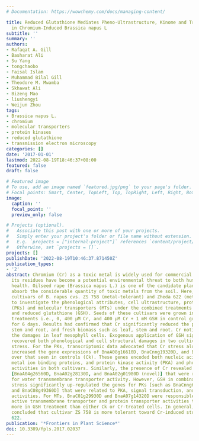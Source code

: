 ```yaml
---
# Documentation: https://wowchemy.com/docs/managing-content/

title: Reduced Glutathione Mediates Pheno-Ultrastructure, Kinome and Transportome
  in Chromium-Induced Brassica napus L
subtitle: ''
summary: ''
authors:
- Rafaqat A. Gill
- Basharat Ali
- Su Yang
- tongchaobo
- Faisal Islam
- Muhammad Bilal Gill
- Theodore M. Mwamba
- Skhawat Ali
- Bizeng Mao
- liushengyi
- Weijun Zhou
tags:
- Brassica napus L.
- chromium
- molecular transporters
- protein kinases
- reduced glutathione
- transmission electron microscopy
categories: []
date: '2017-01-01'
lastmod: 2022-08-19T18:46:37+08:00
featured: false
draft: false

# Featured image
# To use, add an image named `featured.jpg/png` to your page's folder.
# Focal points: Smart, Center, TopLeft, Top, TopRight, Left, Right, BottomLeft, Bottom, BottomRight.
image:
  caption: ''
  focal_point: ''
  preview_only: false

# Projects (optional).
#   Associate this post with one or more of your projects.
#   Simply enter your project's folder or file name without extension.
#   E.g. `projects = ["internal-project"]` references `content/project/deep-learning/index.md`.
#   Otherwise, set `projects = []`.
projects: []
publishDate: '2022-08-19T10:46:37.871450Z'
publication_types:
- '2'
abstract: Chromium (Cr) as a toxic metal is widely used for commercial purposes and
  its residues have become a potential environmental threat to both human and plant
  health. Oilseed rape (Brassica napus L.) is one of the candidate plants that can
  absorb the considerable quantity of toxic metals from the soil. Here, we used two
  cultivars of B. napus cvs. ZS 758 (metal-tolerant) and Zheda 622 (metal-susceptible)
  to investigate the phenological attributes, cell ultrastructure, protein kinases
  (PKs) and molecular transporters (MTs) under the combined treatments of Cr stress
  and reduced glutathione (GSH). Seeds of these cultivars were grown in vitro at different
  treatments i.e., 0, 400 μM Cr, and 400 μM Cr + 1 mM GSH in control growth chamber
  for 6 days. Results had confirmed that Cr significantly reduced the plant length,
  stem and root, and fresh biomass such as leaf, stem and root. Cr noticeably caused
  the damages in leaf mesophyll cells. Exogenous application of GSH significantly
  recovered both phenological and cell structural damages in two cultivars under Cr
  stress. For the PKs, transcriptomic data advocated that Cr stress alone significantly
  increased the gene expressions of BnaA08g16610D, BnaCnng19320D, and BnaA08g00390D
  over that seen in controls (Ck). These genes encoded both nucleic acid and transition
  metal ion binding proteins, and protein kinase activity (PKA) and phosphotransferase
  activities in both cultivars. Similarly, the presence of Cr revealed elite MT genes
  [BnaA04g26560D, BnaA02g28130D, and BnaA02g01980D (novel)] that were responsible
  for water transmembrane transporter activity. However, GSH in combination with Cr
  stress significantly up-regulated the genes for PKs [such as BnaCnng69940D (novel)
  and BnaC08g49360D] that were related to PKA, signal transduction, and oxidoreductase
  activities. For MTs, BnaC01g29930D and BnaA07g14320D were responsible for secondary
  active transmembrane transporter and protein transporter activities that were expressed
  more in GSH treatment than either Ck or Cr-treated cells. In general, it can be
  concluded that cultivar ZS 758 is more tolerant toward Cr-induced stress than Zheda
  622.
publication: '*Frontiers in Plant Science*'
doi: 10.3389/fpls.2017.02037
---
```

